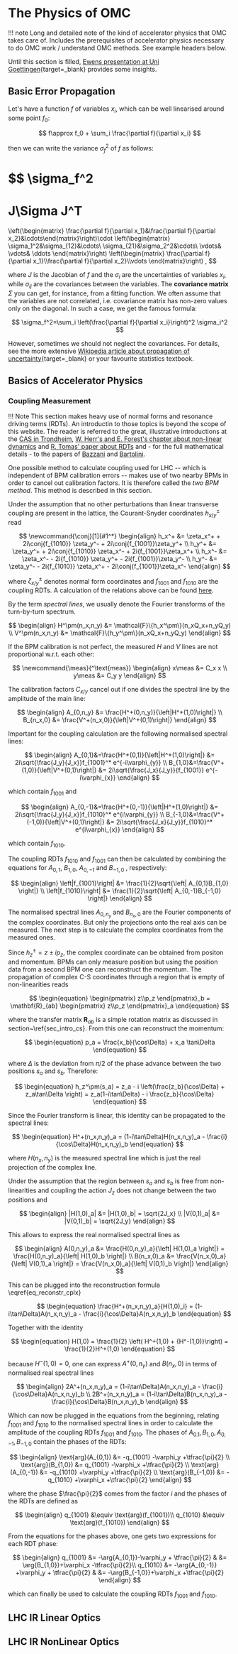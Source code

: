 # The Physics of OMC

!!! note
    Long and detailed note of the kind of accelerator physics that OMC takes care of.
    Includes the prerequisites of accelerator physics necessary to do OMC work / understand OMC methods.
    See example headers below.


Until this section is filled, [Ewens presentation at Uni Goettingen][maclean_goettingen_2019]{target=_blank} provides some insights.

## Basic Error Propagation

Let's have a function $f$ of variables $x_i$, which can be well linearised around some point $f_0$:

$$
f\approx f_0 + \sum_i \frac{\partial f}{\partial x_i}
$$

then we can write the variance $\sigma_f^2$ of $f$ as follows:

$$
\sigma_f^2
=
J\Sigma J^T
=
\left(\begin{matrix} \frac{\partial f}{\partial x_1}&\frac{\partial f}{\partial x_2}&\cdots\end{matrix}\right)\cdot
\left(\begin{matrix} \sigma_1^2&\sigma_{12}&\cdots\\ \sigma_{21}&\sigma_2^2&\cdots\\ \vdots& \vdots& \ddots \end{matrix}\right)
\left(\begin{matrix} \frac{\partial f}{\partial x_1}\\\frac{\partial f}{\partial x_2}\\\vdots \end{matrix}\right)
,
$$

where $J$ is the Jacobian of $f$ and the $\sigma_i$ are the uncertainties of variables $x_i$, while $\sigma_{ij}$ are the covariances between the variables.
The **covariance matrix** $\Sigma$ you can get, for instance, from a fitting function.
We often assume that the variables are not correlated, i.e. covariance matrix has non-zero values only on the diagonal.
In such a case, we get the famous formula:

$$
\sigma_f^2=\sum_i \left(\frac{\partial f}{\partial x_i}\right)^2 \sigma_i^2  
$$

However, sometimes we should not neglect the covariances.
For details, see the more extensive [Wikipedia article about propagation of uncertainty][wiki_propagation_uncertainty]{target=_blank} or your favourite statistics textbook.

## Basics of Accelerator Physics

### Coupling Measurement

!!! Note
    This section makes heavy use of normal forms and resonance driving terms (RDTs).
    An introductin to those topics is beyond the scope of this website.
    The reader is referred to the great, illustrative introductions at the
    [CAS in Trondheim][herr_cas],
    [W. Herr's and E. Forest's chapter about non-linear dynamics][herr_forest_nf] and
    [R. Tomas' paper about RDTs][tomas_rdt]
    and - for the full mathematical details - to the papers of [Bazzani][bazzani_normal_form]
    and [Bartolini][bartolini_normal_form].

One possible method to calculate coupling used for LHC -- which is independent of BPM calibration errors --
makes use of two nearby BPMs in order to cancel out calibration factors. It is therefore called
the _two BPM method_. This method is described in this section.

Under the assumption that no other perturbations than linear transverse coupling are present in the
lattice, the Courant-Snyder coordinates $h_{x/y}^\pm$ read

$$
\newcommand{\conj}[1]{#1^*}
\begin{align}
 h_x^+ &= \zeta_x^+ + 2i\conj{f_{1010}} \zeta_y^- + 2i\conj{f_{1001}}\zeta_y^+  \\
    h_y^+ &= \zeta_y^+ + 2i\conj{f_{1010}} \zeta_x^- + 2i{f_{1001}}\zeta_x^+  \\
    h_x^- &= \zeta_x^- - 2i{f_{1010}} \zeta_y^+ - 2i{f_{1001}}\zeta_y^-   \\
    h_y^- &= \zeta_y^- - 2i{f_{1010}} \zeta_x^+ - 2i\conj{f_{1001}}\zeta_x^-
\end{align}
$$

where $\zeta_{x/y}^\pm$ denotes normal form coordinates and $f_{1001}$ and $f_{1010}$ are the
coupling RDTs. A calculation of the relations above can be found [here][franchi_emittance_sharing].

By the term _spectral lines_, we usually denote the Fourier transforms of the turn-by-turn spectrum.

$$
\begin{align}
    H^\pm(n_x,n_y) &= \mathcal{F}\{h_x^\pm\}(n_xQ_x+n_yQ_y) \\
    V^\pm(n_x,n_y) &= \mathcal{F}\{h_y^\pm\}(n_xQ_x+n_yQ_y) 
\end{align}
$$

If the BPM calibration is not perfect, the measured $H$ and $V$ lines are not proportional w.r.t. each other:

$$
\newcommand{\meas}{^\text{meas}}
\begin{align}
   x\meas &= C_x x \\
   y\meas &= C_y y
\end{align}
$$

The calibration factors $C_{x/y}$ cancel out if one divides the spectral line by the amplitude of
the main line:

$$
\begin{align}
    A_{0,n_y} &= \frac{H^+(0,n_y)}{\left|H^+(1,0)\right|} \\
    B_{n_x,0} &= \frac{V^+(n_x,0)}{\left|V^+(0,1)\right|} 
\end{align}
$$

Important for the coupling calculation are the following normalised spectral lines:

$$
\begin{align}
    A_{0,1}&=\frac{H^+(0,1)}{\left|H^+(1,0)\right|}
      &= 2i\sqrt{\frac{J_y}{J_x}}f_{1001}^* e^{-i\varphi_{y}}
      \\
    B_{1,0}&=\frac{V^+(1,0)}{\left|V^+(0,1)\right|}
      &= 2i\sqrt{\frac{J_x}{J_y}}{f_{1001}} e^{-i\varphi_{x}}
\end{align}
$$

which contain $f_{1001}$ and

$$
\begin{align}
    A_{0,-1}&=\frac{H^+(0,-1)}{\left|H^+(1,0)\right|}
      &= 2i\sqrt{\frac{J_y}{J_x}}f_{1010}^* e^{i\varphi_{y}}
    \\
    B_{-1,0}&=\frac{V^+(-1,0)}{\left|V^+(0,1)\right|}
      &= 2i\sqrt{\frac{J_x}{J_y}}f_{1010}^* e^{i\varphi_{x}}
\end{align}
$$

which contain $f_{1010}$.

The coupling RDTs $f_{1010}$ and $f_{1001}$ can then be calculated by combining
the equations for $A_{0,1}$, $B_{1,0}$, $A_{0,-1}$ and $B_{-1,0}$
, respectively:

$$
\begin{align}
    \left|f_{1001}\right| &= \frac{1}{2}\sqrt{\left| A_{0,1}B_{1,0} \right|} \\
    \left|f_{1010}\right| &= \frac{1}{2}\sqrt{\left| A_{0,-1}B_{-1,0} \right|}
\end{align}
$$

The normalised spectral lines $A_{0,n_y}$ and $B_{n_x,0}$ are the Fourier components of the complex
coordinates. But only the projections onto the real axis can be measured. The next step is to calculate
the complex coordinates from the measured ones.

Since $h_z^\pm = z \pm ip_z$, the complex coordinate can be obtained from positon and momentum.
BPMs can only measure position but using the position data from a second BPM one can reconstruct the momentum.
The propagation of complex C-S coordinates through a region that is empty of non-linearities reads

$$
\begin{equation}
    \begin{pmatrix}
        z\\p_z
    \end{pmatrix}_b = \mathbf{R}_{ab}
    \begin{pmatrix}
        z\\p_z
    \end{pmatrix}_a
\end{equation}
$$

where the transfer matrix $\mathbf{R}_{ab}$ is a simple rotation matrix as discussed in section~\ref{sec_intro_cs}.
From this one can reconstruct the momentum:

$$
\begin{equation}
    p_a = \frac{x_b}{\cos\Delta} + x_a \tan\Delta
\end{equation}
$$

where $\Delta$ is the deviation from $\pi/2$ of the phase advance between the two positions $s_a$ and $s_b$.
Therefore:

$$
\begin{equation}
    h_z^\pm(s_a) = z_a - i \left(\frac{z_b}{\cos\Delta} + z_a\tan\Delta \right) = z_a(1-i\tan\Delta) - i \frac{z_b}{\cos\Delta}
\end{equation}
$$

Since the Fourier transform is linear, this identity can be propagated to the spectral lines:

$$
\begin{equation}
    H^+(n_x,n_y)_a = (1-i\tan\Delta)H(n_x,n_y)_a - \frac{i}{\cos\Delta}H(n_x,n_y)_b
\end{equation}
$$

where $H(n_x,n_y)$ is the measured spectral line which is just the real projection of the complex line. 

Under the assumption that the region between $s_a$ and $s_b$ is free from non-linearities and coupling
the action $J_z$ does not change between the two positions and

$$
\begin{align}
    |H(1,0)_a| &= |H(1,0)_b| = \sqrt{2J_x} \\
    |V(0,1)_a| &= |V(0,1)_b| = \sqrt{2J_y}
\end{align}
$$

This allows to express the real normalised spectral lines as

$$
\begin{align}
    A(0,n_y)_a &= \frac{H(0,n_y)_a}{\left| H(1,0)_a \right|} = \frac{H(0,n_y)_a}{\left| H(1,0)_b \right|} \\
    B(n_x,0)_a &= \frac{V(n_x,0)_a}{\left| V(0,1)_a \right|} = \frac{V(n_x,0)_a}{\left| V(0,1)_b \right|} 
\end{align}
$$

This can be plugged into the reconstruction formula \eqref{eq_reconstr_cplx}

$$
\begin{equation}
    \frac{H^+(n_x,n_y)_a}{H(1,0)_i} = (1-i\tan\Delta)A(n_x,n_y)_a - \frac{i}{\cos\Delta}A(n_x,n_y)_b
\end{equation}
$$

Together with the identity

$$
\begin{equation}
    H(1,0) = \frac{1}{2} \left( H^+(1,0) + {H^-(1,0)}\right) = \frac{1}{2}H^+(1,0)
\end{equation}
$$

because $H^-(1,0) = 0$, one can express $A^+(0,n_y)$ and $B(n_x, 0)$ in terms of normalised real spectral lines

$$
\begin{align}
    2A^+(n_x,n_y)_a = (1-i\tan\Delta)A(n_x,n_y)_a - \frac{i}{\cos\Delta}A(n_x,n_y)_b \\
    2B^+(n_x,n_y)_a = (1-i\tan\Delta)B(n_x,n_y)_a - \frac{i}{\cos\Delta}B(n_x,n_y)_b
\end{align}
$$

Which can now be plugged in the equations from the beginning, relating $f_{1001}$ and $f_{1010}$
to the normalised spectral lines in order to calculate the amplitude of the coupling RDTs
$f_{1001}$ and $f_{1010}$.
The phases of $A_{0.1},\,B_{1,0},\,A_{0,-1},\,B_{-1,0}$ contain the phases of the RDTs:

$$
\begin{align}
  \text{arg}(A_{0,1}) &= -q_{1001} -\varphi_y +\tfrac{\pi}{2} \\
  \text{arg}(B_{1,0}) &= q_{1001} -\varphi_x +\tfrac{\pi}{2} \\
  \text{arg}(A_{0,-1}) &= -q_{1010} +\varphi_y +\tfrac{\pi}{2} \\
  \text{arg}(B_{-1,0}) &= -q_{1010} +\varphi_x +\tfrac{\pi}{2}
\end{align}
$$

where the phase $\frac{\pi}{2}$ comes from the factor $i$ and the phases of the RDTs are defined as

$$
\begin{align}
  q_{1001} &\equiv \text{arg}(f_{1001})\\
  q_{1010} &\equiv \text{arg}(f_{1010})
\end{align}
$$

From the equations for the phases above, one gets two expressions for each RDT phase:

$$
\begin{align}
  q_{1001} &= -\arg{A_{0,1}}-\varphi_y + \tfrac{\pi}{2} & &= \arg{B_{1,0}}+\varphi_x -\tfrac{\pi}{2}\\
  q_{1010} &= -\arg{A_{0,-1}} +\varphi_y + \tfrac{\pi}{2} & &= -\arg{B_{-1,0}}+\varphi_x +\tfrac{\pi}{2}
\end{align}
$$

which can finally be used to calculate the coupling RDTs $f_{1001}$ and $f_{1010}$.

## LHC IR Linear Optics

## LHC IR NonLinear Optics


[wiki_propagation_uncertainty]: https://en.wikipedia.org/wiki/Propagation_of_uncertainty
[maclean_goettingen_2019]: https://indico.cern.ch/event/788195/contributions/3364867/attachments/1886006/3109100/2019_07_25_HASCO_lcomp.pdf
[franchi_emittance_sharing]: https://inspirehep.net/files/14639a62394d4ce17ea972088f685d91
[bazzani_normal_form]: https://inspirehep.net/literature/373560
[bartolini_normal_form]: https://cds.cern.ch/record/333077
[herr_cas]: https://cds.cern.ch/record/1507631
[herr_forest_nf]: https://cds.cern.ch/record/2743949/files/Herr-Forest2020_Chapter_Non-linearDynamicsInAccelerato%20(1).pdf
[tomas_rdt]: https://inspirehep.net/literature/680877
